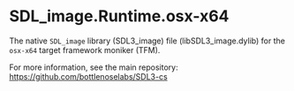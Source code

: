 # SDL_image.Runtime.osx-x64

The native `SDL_image` library (SDL3_image) file (libSDL3_image.dylib) for the `osx-x64` target framework moniker (TFM).

For more information, see the main repository: https://github.com/bottlenoselabs/SDL3-cs
